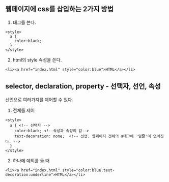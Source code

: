 ## 웹페이지에 css를 삽입하는 2가지 방법   
1. <style> </style> 태그를 쓴다.   
```
<style>
  a {
    color:black;
  }
</style>
```

2. html의 style 속성을 쓴다.   
```
<li><a href="index.html" style="color:blue">HTML</a></li>
```

## selector, declaration, property - 선택자, 선언, 속성   
선언으로 여러가지를 제어할 수 있다.   

1. 전체를 제어
```
<style>
  a { <!-- 선택자 -->
    color:black; <!--속성과 속성의 값-->
    text-decoration: none;  <!-- 선언. 웹페이지 전체의 a태그에 '밑줄'이 없어진다. -->
  }
</style>
```
2. 하나에 예외를 둘 때   
```
<li><a href="index.html" style="color:blue;text-decoration:underline">HTML</a></li>
```
